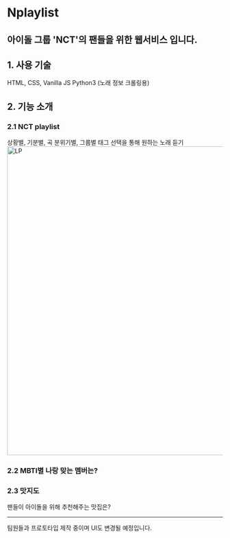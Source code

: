 # Nplaylist

## 아이돌 그룹 'NCT'의 팬들을 위한 웹서비스 입니다.

## 1. 사용 기술
HTML, CSS, Vanilla JS
Python3 (노래 정보 크롤링용)


## 2. 기능 소개
### 2.1 NCT playlist
상황별, 기분별, 곡 분위기별, 그룹별 태그 선택을 통해 원하는 노래 듣기
<img width="720" alt="LP" src="https://user-images.githubusercontent.com/57862001/140313937-b98a244b-fc33-4735-90e5-43f25f594886.png">

### 2.2 MBTI별 나랑 맞는 멤버는?

### 2.3 맛지도
팬들이 아이돌을 위해 추천해주는 맛집은?

---
팀원들과 프로토타입 제작 중이며 UI도 변경될 예정입니다.
